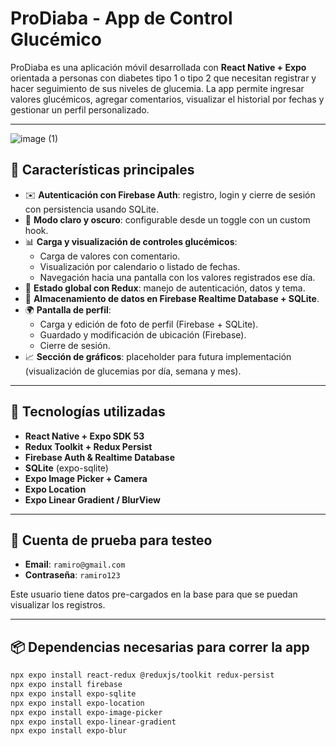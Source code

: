 # ProDiaba - App de Control Glucémico

ProDiaba es una aplicación móvil desarrollada con **React Native + Expo** orientada a personas con diabetes tipo 1 o tipo 2 que necesitan registrar y hacer seguimiento de sus niveles de glucemia. La app permite ingresar valores glucémicos, agregar comentarios, visualizar el historial por fechas y gestionar un perfil personalizado.

---

![image (1)](https://github.com/user-attachments/assets/6d99ac5d-c318-4044-844d-b5bccc710000)

## 🌟 Características principales

- ✉️ **Autenticación con Firebase Auth**: registro, login y cierre de sesión con persistencia usando SQLite.
- 🌌 **Modo claro y oscuro**: configurable desde un toggle con un custom hook.
- 📊 **Carga y visualización de controles glucémicos**:
  - Carga de valores con comentario.
  - Visualización por calendario o listado de fechas.
  - Navegación hacia una pantalla con los valores registrados ese día.
- 🧰 **Estado global con Redux**: manejo de autenticación, datos y tema.
- 📂 **Almacenamiento de datos en Firebase Realtime Database + SQLite**.
- 🌍 **Pantalla de perfil**:
  - Carga y edición de foto de perfil (Firebase + SQLite).
  - Guardado y modificación de ubicación (Firebase).
  - Cierre de sesión.
- 📈 **Sección de gráficos**: placeholder para futura implementación (visualización de glucemias por día, semana y mes).

---

## 🚀 Tecnologías utilizadas

- **React Native + Expo SDK 53**
- **Redux Toolkit + Redux Persist**
- **Firebase Auth & Realtime Database**
- **SQLite** (expo-sqlite)
- **Expo Image Picker + Camera**
- **Expo Location**
- **Expo Linear Gradient / BlurView**

---

## 👤 Cuenta de prueba para testeo

- **Email**: `ramiro@gmail.com`  
- **Contraseña**: `ramiro123`

Este usuario tiene datos pre-cargados en la base para que se puedan visualizar los registros.

---

## 📦 Dependencias necesarias para correr la app

```bash
npx expo install react-redux @reduxjs/toolkit redux-persist
npx expo install firebase
npx expo install expo-sqlite
npx expo install expo-location
npx expo install expo-image-picker
npx expo install expo-linear-gradient
npx expo install expo-blur
